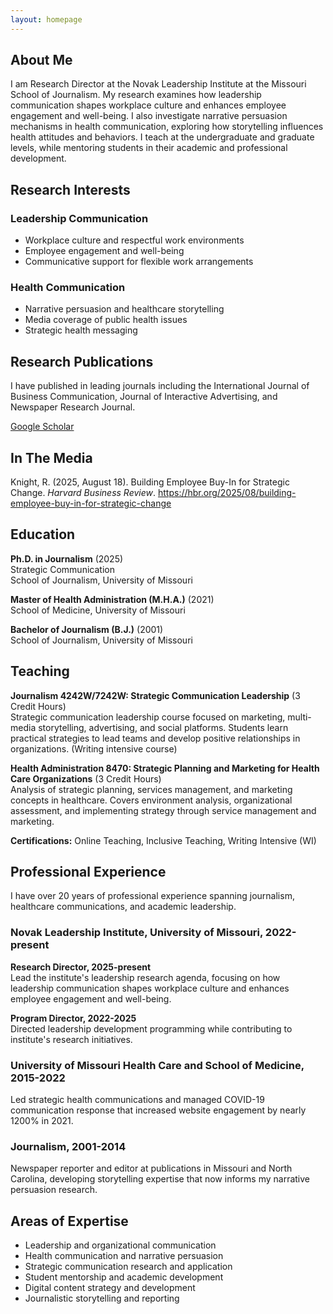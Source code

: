 ```yaml
---
layout: homepage
---
```


## About Me

I am Research Director at the Novak Leadership Institute at the Missouri School of Journalism. My research examines how leadership communication shapes workplace culture and enhances employee engagement and well-being. I also investigate narrative persuasion mechanisms in health communication, exploring how storytelling influences health attitudes and behaviors. I teach at the undergraduate and graduate levels, while mentoring students in their academic and professional development.

## Research Interests

### Leadership Communication
- Workplace culture and respectful work environments
- Employee engagement and well-being
- Communicative support for flexible work arrangements

### Health Communication
- Narrative persuasion and healthcare storytelling
- Media coverage of public health issues
- Strategic health messaging

## Research Publications

I have published in leading journals including the International Journal of Business Communication, Journal of Interactive Advertising, and Newspaper Research Journal.

<a href="https://scholar.google.com/citations?user=t1pq2N4AAAAJ&hl=en&oi=ao" target="_blank">Google Scholar</a>

## In The Media

Knight, R. (2025, August 18). Building Employee Buy-In for Strategic Change. _Harvard Business Review_. <a href="https://hbr.org/2025/08/building-employee-buy-in-for-strategic-change?giftToken=14621061411755542645399">https://hbr.org/2025/08/building-employee-buy-in-for-strategic-change</a>

## Education

**Ph.D. in Journalism** (2025)  
Strategic Communication  
School of Journalism, University of Missouri

**Master of Health Administration (M.H.A.)** (2021)  
School of Medicine, University of Missouri

**Bachelor of Journalism (B.J.)** (2001)  
School of Journalism, University of Missouri

## Teaching

**Journalism 4242W/7242W: Strategic Communication Leadership** (3 Credit Hours)  
Strategic communication leadership course focused on marketing, multi-media storytelling, advertising, and social platforms. Students learn practical strategies to lead teams and develop positive relationships in organizations. (Writing intensive course)

**Health Administration 8470: Strategic Planning and Marketing for Health Care Organizations** (3 Credit Hours)  
Analysis of strategic planning, services management, and marketing concepts in healthcare. Covers environment analysis, organizational assessment, and implementing strategy through service management and marketing.

**Certifications:** Online Teaching, Inclusive Teaching, Writing Intensive (WI)

## Professional Experience

I have over 20 years of professional experience spanning journalism, healthcare communications, and academic leadership.

### Novak Leadership Institute, University of Missouri, 2022-present  
**Research Director, 2025-present**  
Lead the institute's leadership research agenda, focusing on how leadership communication shapes workplace culture and enhances employee engagement and well-being.

**Program Director, 2022-2025**  
Directed leadership development programming while contributing to institute's research initiatives.

### University of Missouri Health Care and School of Medicine, 2015-2022
Led strategic health communications and managed COVID-19 communication response that increased website engagement by nearly 1200% in 2021.

### Journalism, 2001-2014  
Newspaper reporter and editor at publications in Missouri and North Carolina, developing storytelling expertise that now informs my narrative persuasion research.

## Areas of Expertise

- Leadership and organizational communication
- Health communication and narrative persuasion
- Strategic communication research and application
- Student mentorship and academic development
- Digital content strategy and development
- Journalistic storytelling and reporting